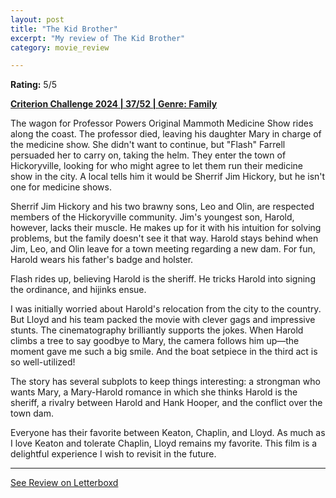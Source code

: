 ```yaml
---
layout: post
title: "The Kid Brother"
excerpt: "My review of The Kid Brother"
category: movie_review

---
```


**Rating:** 5/5

<b><a href="https://boxd.it/qWjuA/detail">Criterion Challenge 2024 | 37/52 | Genre: Family</a></b>

The wagon for Professor Powers Original Mammoth Medicine Show rides along the coast. The professor died, leaving his daughter Mary in charge of the medicine show. She didn't want to continue, but "Flash" Farrell persuaded her to carry on, taking the helm. They enter the town of Hickoryville, looking for who might agree to let them run their medicine show in the city. A local tells him it would be Sherrif Jim Hickory, but he isn't one for medicine shows.

Sherrif Jim Hickory and his two brawny sons, Leo and Olin, are respected members of the Hickoryville community. Jim's youngest son, Harold, however, lacks their muscle. He makes up for it with his intuition for solving problems, but the family doesn't see it that way. Harold stays behind when Jim, Leo, and Olin leave for a town meeting regarding a new dam. For fun, Harold wears his father's badge and holster.

Flash rides up, believing Harold is the sheriff. He tricks Harold into signing the ordinance, and hijinks ensue.

I was initially worried about Harold's relocation from the city to the country. But Lloyd and his team packed the movie with clever gags and impressive stunts. The cinematography brilliantly supports the jokes. When Harold climbs a tree to say goodbye to Mary, the camera follows him up—the moment gave me such a big smile. And the boat setpiece in the third act is so well-utilized!

The story has several subplots to keep things interesting: a strongman who wants Mary, a Mary-Harold romance in which she thinks Harold is the sheriff, a rivalry between Harold and Hank Hooper, and the conflict over the town dam.

Everyone has their favorite between Keaton, Chaplin, and Lloyd. As much as I love Keaton and tolerate Chaplin, Lloyd remains my favorite. This film is a delightful experience I wish to revisit in the future.

<hr>

[See Review on Letterboxd](https://boxd.it/91yAW5)
